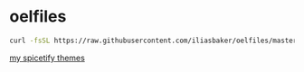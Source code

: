 # oelfiles
```sh
curl -fsSL https://raw.githubusercontent.com/iliasbaker/oelfiles/master/setup.sh | sh
```

[my spicetify themes](/dark-teal)
